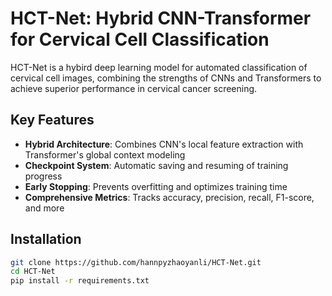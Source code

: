 # HCT-Net: Hybrid CNN-Transformer for Cervical Cell Classification

HCT-Net is a hybird deep learning model for automated classification of cervical cell images, combining the strengths of CNNs and Transformers to achieve superior performance in cervical cancer screening.

## Key Features

- **Hybrid Architecture**: Combines CNN's local feature extraction with Transformer's global context modeling
- **Checkpoint System**: Automatic saving and resuming of training progress
- **Early Stopping**: Prevents overfitting and optimizes training time
- **Comprehensive Metrics**: Tracks accuracy, precision, recall, F1-score, and more

## Installation

```bash
git clone https://github.com/hannpyzhaoyanli/HCT-Net.git
cd HCT-Net
pip install -r requirements.txt
